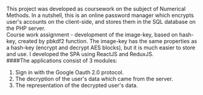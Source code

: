 This project was developed as coursework on the subject of Numerical Methods. In a nutshell, this is an online password manager which encrypts user's accounts on the client-side, and stores them in the SQL database on the PHP server. <br/>
Course work assignment - development of the image-key, based on hash-key, created by pbkdf2 function. The image-key has the same properties as a hash-key (encrypt and decrypt AES blocks), but it is much easier to store and use. I developed the SPA using ReactJS and ReduxJS. <br/>
####The applications consist of 3 modules: <br/>
1. Sign in with the Google Oauth 2.0 protocol. 
2. The decryption of the user's data which came from the server. 
3. The representation of the decrypted user's data.

